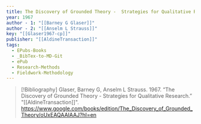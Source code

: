 ```yaml
---
title: The Discovery of Grounded Theory -  Strategies for Qualitative Research
year: 1967
author - 1: "[[Barney G Glaser]]"
author - 2: "[[Anselm L Strauss]]"
key: "[[Glaser1967-cp]]"
publisher: "[[AldineTransaction]]"
tags:
  - EPubs-Books
  - _BibTex-to-MD-Git
  - ePub
  - Research-Methods
  - Fieldwork-Methodology
---
```


> [!Bibliography]
> Glaser, Barney G, Anselm L Strauss. 1967. “The Discovery of Grounded Theory -  Strategies for Qualitative Research.” "[[AldineTransaction]]". https://www.google.com/books/edition/The_Discovery_of_Grounded_Theory/oUxEAQAAIAAJ?hl=en